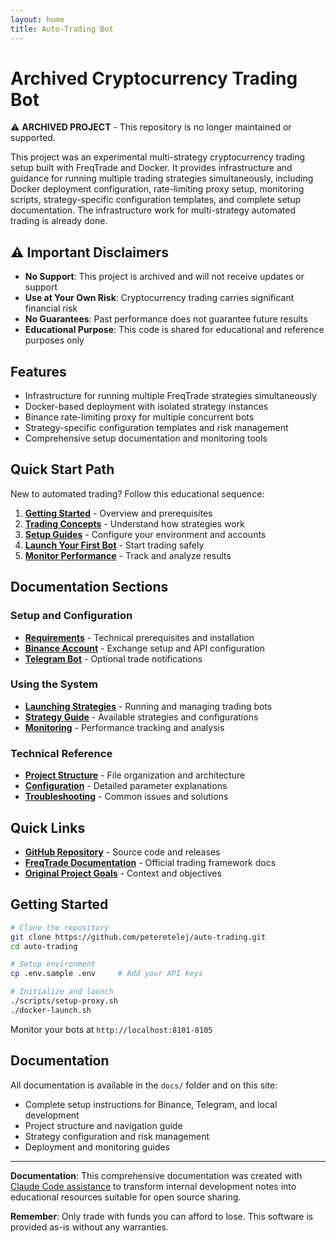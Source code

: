 ```yaml
---
layout: home
title: Auto-Trading Bot
---
```


# Archived Cryptocurrency Trading Bot

⚠️ **ARCHIVED PROJECT** - This repository is no longer maintained or supported.

This project was an experimental multi-strategy cryptocurrency trading setup built with FreqTrade and Docker. It provides infrastructure and guidance for running multiple trading strategies simultaneously, including Docker deployment configuration, rate-limiting proxy setup, monitoring scripts, strategy-specific configuration templates, and complete setup documentation. The infrastructure work for multi-strategy automated trading is already done.

## ⚠️ Important Disclaimers

- **No Support**: This project is archived and will not receive updates or support
- **Use at Your Own Risk**: Cryptocurrency trading carries significant financial risk
- **No Guarantees**: Past performance does not guarantee future results
- **Educational Purpose**: This code is shared for educational and reference purposes only

## Features

- Infrastructure for running multiple FreqTrade strategies simultaneously
- Docker-based deployment with isolated strategy instances
- Binance rate-limiting proxy for multiple concurrent bots
- Strategy-specific configuration templates and risk management
- Comprehensive setup documentation and monitoring tools

## Quick Start Path

New to automated trading? Follow this educational sequence:

1. **[Getting Started](docs/getting-started/)** - Overview and prerequisites  
2. **[Trading Concepts](docs/concepts/)** - Understand how strategies work
3. **[Setup Guides](docs/setup/)** - Configure your environment and accounts
4. **[Launch Your First Bot](docs/usage/launching/)** - Start trading safely
5. **[Monitor Performance](docs/usage/monitoring/)** - Track and analyze results

## Documentation Sections

### Setup and Configuration
- **[Requirements](docs/setup/requirements/)** - Technical prerequisites and installation
- **[Binance Account](docs/setup/binance/)** - Exchange setup and API configuration  
- **[Telegram Bot](docs/setup/telegram/)** - Optional trade notifications

### Using the System  
- **[Launching Strategies](docs/usage/launching/)** - Running and managing trading bots
- **[Strategy Guide](docs/usage/strategies/)** - Available strategies and configurations
- **[Monitoring](docs/usage/monitoring/)** - Performance tracking and analysis

### Technical Reference
- **[Project Structure](docs/reference/project-structure/)** - File organization and architecture
- **[Configuration](docs/reference/configuration/)** - Detailed parameter explanations
- **[Troubleshooting](docs/reference/troubleshooting/)** - Common issues and solutions

## Quick Links

- **[GitHub Repository](https://github.com/peteretelej/auto-trading)** - Source code and releases
- **[FreqTrade Documentation](https://www.freqtrade.io/en/stable/)** - Official trading framework docs
- **[Original Project Goals](docs/about-project/)** - Context and objectives

## Getting Started

```bash
# Clone the repository
git clone https://github.com/peteretelej/auto-trading.git
cd auto-trading

# Setup environment
cp .env.sample .env     # Add your API keys

# Initialize and launch
./scripts/setup-proxy.sh
./docker-launch.sh
```

Monitor your bots at `http://localhost:8101-8105`

## Documentation

All documentation is available in the `docs/` folder and on this site:

- Complete setup instructions for Binance, Telegram, and local development
- Project structure and navigation guide
- Strategy configuration and risk management
- Deployment and monitoring guides

---

**Documentation**: This comprehensive documentation was created with [Claude Code assistance](https://github.com/peteretelej/auto-trading/commit/1d439e9fb4e7914e815337dce262b17a1305e948) to transform internal development notes into educational resources suitable for open source sharing.

**Remember**: Only trade with funds you can afford to lose. This software is provided as-is without any warranties.